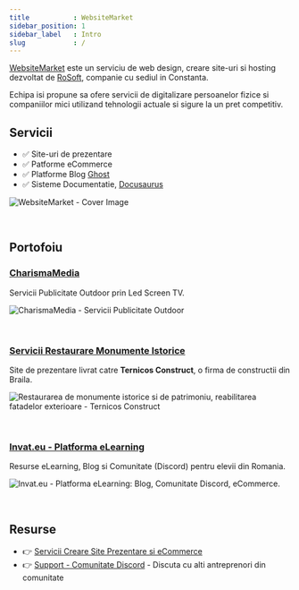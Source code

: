 ```yaml
---
title           : WebsiteMarket
sidebar_position: 1
sidebar_label   : Intro
slug            : /
---
```


[WebsiteMarket](https://websitemarket.ro/) este un serviciu de web design, creare site-uri si hosting dezvoltat de [RoSoft](https://rosoftware.ro/), companie cu sediul in Constanta. 

Echipa isi propune sa ofere servicii de digitalizare persoanelor fizice si companiilor mici utilizand tehnologii actuale si sigure la un pret competitiv. 

## Servicii 

- ✅ Site-uri de prezentare
- ✅ Patforme eCommerce 
- ✅ Platforme Blog [Ghost](https://ghost.org/) 
- ✅ Sisteme Documentatie, [Docusaurus](https://docusaurus.io/)

![WebsiteMarket - Cover Image](https://github-production-user-asset-6210df.s3.amazonaws.com/50270662/266822265-df98b355-4dfc-444b-92e5-567295e66757.jpg)

<br />

## Portofoiu

### [CharismaMedia](https://charismamedia.ro/)

Servicii Publicitate Outdoor prin Led Screen TV. 

![CharismaMedia - Servicii Publicitate Outdoor](https://github-production-user-asset-6210df.s3.amazonaws.com/50270662/266822618-dcda51bf-c8a2-44a1-918f-1cc8fe7c18dd.png)

<br />

### [Servicii Restaurare Monumente Istorice](https://ternicos-construct.ro/)

Site de prezentare livrat catre **Ternicos Construct**, o firma de constructii din Braila. 

![Restaurarea de monumente istorice si de patrimoniu, reabilitarea fatadelor exterioare - Ternicos Construct](https://github-production-user-asset-6210df.s3.amazonaws.com/50270662/266822797-bf79a3fc-0b50-4949-8937-1560ad1772fd.png)

<br />

### [Invat.eu - Platforma eLearning](https://invat.eu/)

Resurse eLearning, Blog si Comunitate (Discord) pentru elevii din Romania.

![Invat.eu - Platforma eLearning: Blog, Comunitate Discord, eCommerce.](https://github-production-user-asset-6210df.s3.amazonaws.com/50270662/266822923-3c1fb9ad-738b-4e98-b28b-be88888f3877.png)

<br />

## Resurse

- 👉 [Servicii Creare Site Prezentare si eCommerce](https://websitemarket.ro/)
- 👉 [Support - Comunitate Discord](https://discord.gg/MFRQmAk) - Discuta cu alti antreprenori din comunitate
